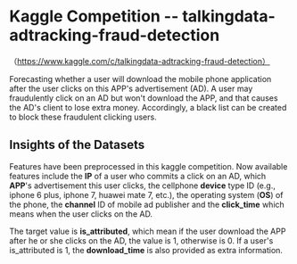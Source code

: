 # Kaggle Competition -- talkingdata-adtracking-fraud-detection 
（https://www.kaggle.com/c/talkingdata-adtracking-fraud-detection）

Forecasting whether a user will download the mobile phone application after the user clicks on this APP's advertisement (AD). A user may fraudulently click on an AD but won't download the APP, and that causes the AD's client to lose extra money. Accordingly, a black list can be created to block these fraudulent clicking users. 



## Insights of the Datasets

Features have been preprocessed in this kaggle competition. Now available features include the **IP** of a user who commits a click on an AD, which **APP**'s advertisement this user clicks, the cellphone **device** type ID (e.g., iphone 6 plus, iphone 7, huawei mate 7, etc.), the operating system (**OS**) of the phone, the **channel** ID of mobile ad publisher and the **click_time** which means when the user clicks on the AD. 

The target value is **is_attributed**, which mean if the user download the APP after he or she clicks on the AD, the value is 1, otherwise is 0. If a user's is_attributed is 1, the **download_time** is also provided as extra information.

<!--- IP: Which region or country a user is located is relevant to whether he or she fraudulently clicks on the AD. 
(a). Fraud user can clicks on a same AD for many times but using same IP. 
(b). However, a family or people in the same company can share a same IP, which means a same ip can contain regular user and fraud user. 
BY group by Device, OS, channel etc can further differentiate that. 
APP: (Can be used group by IP) app id for marketing 
Device: device type id of user mobile phone (e.g., iphone 6 plus, iphone 7, huawei mate 7, etc.) 
OS: (Can be used group by IP) os version id of user mobile phone 
Channel: channel id of mobile ad publisher 
click_time: 
(a). A regular user and a fraud user varys in terms of when they click on AD.
(b). Durations of click_time of a same IP can make a prediction. attributed_time:
is_attributed: Target Value -->


